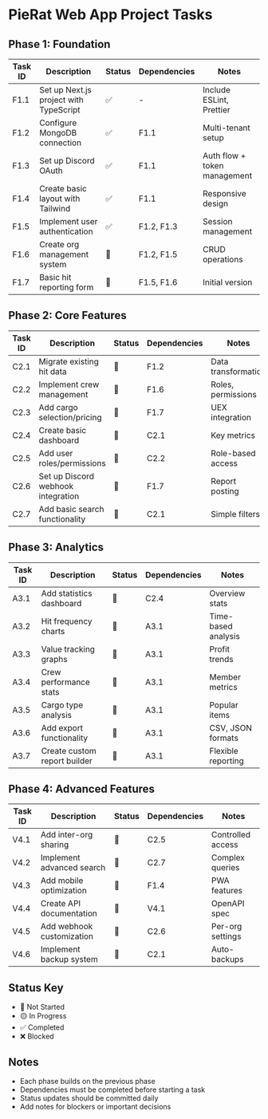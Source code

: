 # PieRat Web App Project Tasks

## Phase 1: Foundation
| Task ID | Description | Status | Dependencies | Notes |
|---------|-------------|--------|--------------|-------|
| F1.1 | Set up Next.js project with TypeScript | ✅ | - | Include ESLint, Prettier |
| F1.2 | Configure MongoDB connection | ✅ | F1.1 | Multi-tenant setup |
| F1.3 | Set up Discord OAuth | ✅ | F1.1 | Auth flow + token management |
| F1.4 | Create basic layout with Tailwind | ✅ | F1.1 | Responsive design |
| F1.5 | Implement user authentication | ✅ | F1.2, F1.3 | Session management |
| F1.6 | Create org management system | 🔲 | F1.2, F1.5 | CRUD operations |
| F1.7 | Basic hit reporting form | 🔲 | F1.5, F1.6 | Initial version |

## Phase 2: Core Features
| Task ID | Description | Status | Dependencies | Notes |
|---------|-------------|--------|--------------|-------|
| C2.1 | Migrate existing hit data | 🔲 | F1.2 | Data transformation |
| C2.2 | Implement crew management | 🔲 | F1.6 | Roles, permissions |
| C2.3 | Add cargo selection/pricing | 🔲 | F1.7 | UEX integration |
| C2.4 | Create basic dashboard | 🔲 | C2.1 | Key metrics |
| C2.5 | Add user roles/permissions | 🔲 | C2.2 | Role-based access |
| C2.6 | Set up Discord webhook integration | 🔲 | F1.7 | Report posting |
| C2.7 | Add basic search functionality | 🔲 | C2.1 | Simple filters |

## Phase 3: Analytics
| Task ID | Description | Status | Dependencies | Notes |
|---------|-------------|--------|--------------|-------|
| A3.1 | Add statistics dashboard | 🔲 | C2.4 | Overview stats |
| A3.2 | Hit frequency charts | 🔲 | A3.1 | Time-based analysis |
| A3.3 | Value tracking graphs | 🔲 | A3.1 | Profit trends |
| A3.4 | Crew performance stats | 🔲 | A3.1 | Member metrics |
| A3.5 | Cargo type analysis | 🔲 | A3.1 | Popular items |
| A3.6 | Add export functionality | 🔲 | A3.1 | CSV, JSON formats |
| A3.7 | Create custom report builder | 🔲 | A3.1 | Flexible reporting |

## Phase 4: Advanced Features
| Task ID | Description | Status | Dependencies | Notes |
|---------|-------------|--------|--------------|-------|
| V4.1 | Add inter-org sharing | 🔲 | C2.5 | Controlled access |
| V4.2 | Implement advanced search | 🔲 | C2.7 | Complex queries |
| V4.3 | Add mobile optimization | 🔲 | F1.4 | PWA features |
| V4.4 | Create API documentation | 🔲 | V4.1 | OpenAPI spec |
| V4.5 | Add webhook customization | 🔲 | C2.6 | Per-org settings |
| V4.6 | Implement backup system | 🔲 | C2.1 | Auto-backups |

## Status Key
- 🔲 Not Started
- 🟡 In Progress
- ✅ Completed
- ❌ Blocked

## Notes
- Each phase builds on the previous phase
- Dependencies must be completed before starting a task
- Status updates should be committed daily
- Add notes for blockers or important decisions
